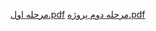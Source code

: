 [مرحله اول.pdf](https://github.com/user-attachments/files/21230245/default.pdf)
[مرحله دوم پروژه.pdf](https://github.com/user-attachments/files/21230256/2.pdf)
